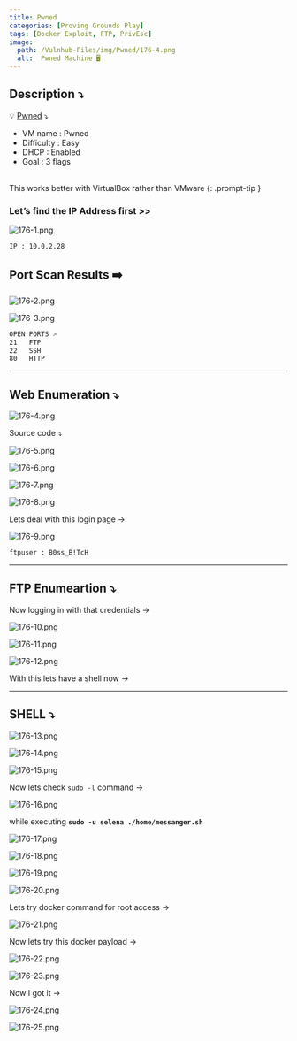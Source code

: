 ```yaml
---
title: Pwned
categories: [Proving Grounds Play]
tags: [Docker Exploit, FTP, PrivEsc]
image:
  path: /Vulnhub-Files/img/Pwned/176-4.png
  alt:  Pwned Machine 🖥️
---
```



## **Description ⤵️**

>
💡 [Pwned](https://www.vulnhub.com/entry/pwned-1,507/) ⤵️
<br>
- VM name : Pwned
- Difficulty : Easy
- DHCP : Enabled
- Goal : 3 flags
<br>
This works better with VirtualBox rather than VMware
{: .prompt-tip }

### Let’s find the IP Address first >>

![176-1.png](/Vulnhub-Files/img/Pwned/176-1.png)

```bash
IP : 10.0.2.28
```

## Port Scan Results ➡️

![176-2.png](/Vulnhub-Files/img/Pwned/176-2.png)

![176-3.png](/Vulnhub-Files/img/Pwned/176-3.png)

```bash
OPEN PORTS >
21   FTP
22   SSH
80   HTTP
```

---

## Web Enumeration ⤵️

![176-4.png](/Vulnhub-Files/img/Pwned/176-4.png)

Source code ⤵️ 

![176-5.png](/Vulnhub-Files/img/Pwned/176-5.png)

![176-6.png](/Vulnhub-Files/img/Pwned/176-6.png)

![176-7.png](/Vulnhub-Files/img/Pwned/176-7.png)

![176-8.png](/Vulnhub-Files/img/Pwned/176-8.png)

Lets deal with this login page →

![176-9.png](/Vulnhub-Files/img/Pwned/176-9.png)

```bash
ftpuser : B0ss_B!TcH
```

---

## FTP Enumeartion ⤵️

Now logging in with that credentials →

![176-10.png](/Vulnhub-Files/img/Pwned/176-10.png)

![176-11.png](/Vulnhub-Files/img/Pwned/176-11.png)

![176-12.png](/Vulnhub-Files/img/Pwned/176-12.png)

With this lets have a shell now →

---

## SHELL ⤵️

![176-13.png](/Vulnhub-Files/img/Pwned/176-13.png)

![176-14.png](/Vulnhub-Files/img/Pwned/176-14.png)

![176-15.png](/Vulnhub-Files/img/Pwned/176-15.png)

Now lets check `sudo -l` command →

![176-16.png](/Vulnhub-Files/img/Pwned/176-16.png)

while executing **`sudo -u selena ./home/messanger.sh`**

![176-17.png](/Vulnhub-Files/img/Pwned/176-17.png)

![176-18.png](/Vulnhub-Files/img/Pwned/176-18.png)

![176-19.png](/Vulnhub-Files/img/Pwned/176-19.png)

![176-20.png](/Vulnhub-Files/img/Pwned/176-20.png)

Lets try docker command for root access →

![176-21.png](/Vulnhub-Files/img/Pwned/176-21.png)

Now lets try this docker payload →

![176-22.png](/Vulnhub-Files/img/Pwned/176-22.png)

![176-23.png](/Vulnhub-Files/img/Pwned/176-23.png)

Now I got it →

![176-24.png](/Vulnhub-Files/img/Pwned/176-24.png)

![176-25.png](/Vulnhub-Files/img/Pwned/176-25.png)